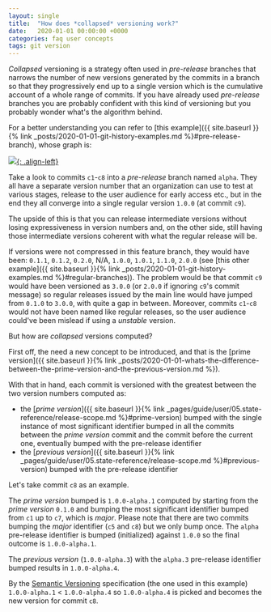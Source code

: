 ```yaml
---
layout: single
title:  "How does *collapsed* versioning work?"
date:   2020-01-01 00:00:00 +0000
categories: faq user concepts
tags: git version
---
```


*Collapsed* versioning is a strategy often used in *pre-release* branches that narrows the number of new versions generated by the commits in a branch so that they progressively end up to a single version which is the cumulative account of a whole range of commits. If you have already used *pre-release* branches you are probably confident with this kind of versioning but you probably wonder what's the algorithm behind.

For a better understanding you can refer to [this example]({{ site.baseurl }}{% link _posts/2020-01-01-git-history-examples.md %}#pre-release-branch), whose graph is:

[![]({{site.baseurl}}/assets/git-history-pre-release-branch.svg){: .align-left}]({{site.baseurl}}/assets/git-history-pre-release-branch.svg)

Take a look to commits `c1`-`c8` into a *pre-release* branch named `alpha`. They all have a separate version number that an organization can use to test at various stages, release to the user audience for early access etc., but in the end they all converge into a single regular version `1.0.0` (at commit `c9`).

The upside of this is that you can release intermediate versions without losing expressiveness in version numbers and, on the other side, still having those intermediate versions coherent with what the regular release will be.

If versions were not compressed in this feature branch, they would have been: `0.1.1`, `0.1.2`, `0.2.0`, N/A, `1.0.0`, `1.0.1`, `1.1.0`, `2.0.0` (see [this other example]({{ site.baseurl }}{% link _posts/2020-01-01-git-history-examples.md %}#regular-branches)). The problem would be that commit `c9` would have been versioned as `3.0.0` (or `2.0.0` if ignoring `c9`'s commit message) so regular releases issued by the main line would have jumped from `0.1.0` to `3.0.0`, with quite a gap in between. Moreover, commits `c1`-`c8` would not have been named like regular releases, so the user audience could've been mislead if using a *unstable* version.

But how are *collapsed* versions computed?

First off, the need a new concept to be introduced, and that is the [prime version]({{ site.baseurl }}{% link _posts/2020-01-01-whats-the-difference-between-the-prime-version-and-the-previous-version.md %}).

With that in hand, each commit is versioned with the greatest between the two version numbers computed as:

* the [*prime version*]({{ site.baseurl }}{% link _pages/guide/user/05.state-reference/release-scope.md %}#prime-version) bumped with the single instance of most significant identifier bumped in all the commits between the *prime version* commit and the commit before the current one, eventually bumped with the pre-release identifier
* the [*previous version*]({{ site.baseurl }}{% link _pages/guide/user/05.state-reference/release-scope.md %}#previous-version) bumped with the pre-release identifier

Let's take commit `c8` as an example.

The *prime version* bumped is `1.0.0-alpha.1` computed by starting from the *prime version* `0.1.0` and bumping the most significant identifier bumped from `c1` up to `c7`, which is *major*. Please note that there are two commits bumping the *major* identifier (`c5` and `c8`) but we only bump once. The `alpha` pre-release identifier is bumped (initialized) against `1.0.0` so the final outcome is `1.0.0-alpha.1`.

The *previous version* (`1.0.0-alpha.3`) with the `alpha.3` pre-release identifier bumped results in `1.0.0-alpha.4`.

By the [Semantic Versioning](https://semver.org/) specification (the one used in this example) `1.0.0-alpha.1` < `1.0.0-alpha.4` so `1.0.0-alpha.4` is picked and becomes the new version for commit `c8`.
